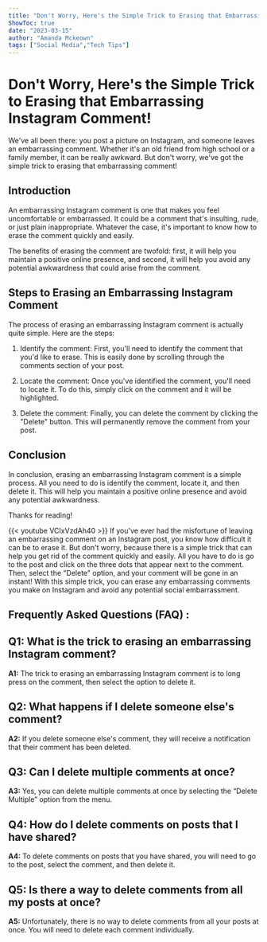 ```yaml
---
title: "Don't Worry, Here's the Simple Trick to Erasing that Embarrassing Instagram Comment!"
ShowToc: true 
date: "2023-03-15"
author: "Amanda Mckeown" 
tags: ["Social Media","Tech Tips"]
---
```

# Don't Worry, Here's the Simple Trick to Erasing that Embarrassing Instagram Comment!

We've all been there: you post a picture on Instagram, and someone leaves an embarrassing comment. Whether it's an old friend from high school or a family member, it can be really awkward. But don't worry, we've got the simple trick to erasing that embarrassing comment!

## Introduction

An embarrassing Instagram comment is one that makes you feel uncomfortable or embarrassed. It could be a comment that's insulting, rude, or just plain inappropriate. Whatever the case, it's important to know how to erase the comment quickly and easily. 

The benefits of erasing the comment are twofold: first, it will help you maintain a positive online presence, and second, it will help you avoid any potential awkwardness that could arise from the comment. 

## Steps to Erasing an Embarrassing Instagram Comment

The process of erasing an embarrassing Instagram comment is actually quite simple. Here are the steps: 

1. Identify the comment: First, you'll need to identify the comment that you'd like to erase. This is easily done by scrolling through the comments section of your post. 

2. Locate the comment: Once you've identified the comment, you'll need to locate it. To do this, simply click on the comment and it will be highlighted. 

3. Delete the comment: Finally, you can delete the comment by clicking the "Delete" button. This will permanently remove the comment from your post. 

## Conclusion

In conclusion, erasing an embarrassing Instagram comment is a simple process. All you need to do is identify the comment, locate it, and then delete it. This will help you maintain a positive online presence and avoid any potential awkwardness. 

Thanks for reading!

{{< youtube VCIxVzdAh40 >}} 
If you've ever had the misfortune of leaving an embarrassing comment on an Instagram post, you know how difficult it can be to erase it. But don't worry, because there is a simple trick that can help you get rid of the comment quickly and easily. All you have to do is go to the post and click on the three dots that appear next to the comment. Then, select the "Delete" option, and your comment will be gone in an instant! With this simple trick, you can erase any embarrassing comments you make on Instagram and avoid any potential social embarrassment.

## Frequently Asked Questions (FAQ) :
## Q1: What is the trick to erasing an embarrassing Instagram comment?

**A1:** The trick to erasing an embarrassing Instagram comment is to long press on the comment, then select the option to delete it. 

## Q2: What happens if I delete someone else's comment?

**A2:** If you delete someone else's comment, they will receive a notification that their comment has been deleted. 

## Q3: Can I delete multiple comments at once?

**A3:** Yes, you can delete multiple comments at once by selecting the “Delete Multiple” option from the menu. 

## Q4: How do I delete comments on posts that I have shared?

**A4:** To delete comments on posts that you have shared, you will need to go to the post, select the comment, and then delete it. 

## Q5: Is there a way to delete comments from all my posts at once?

**A5:** Unfortunately, there is no way to delete comments from all your posts at once. You will need to delete each comment individually.


